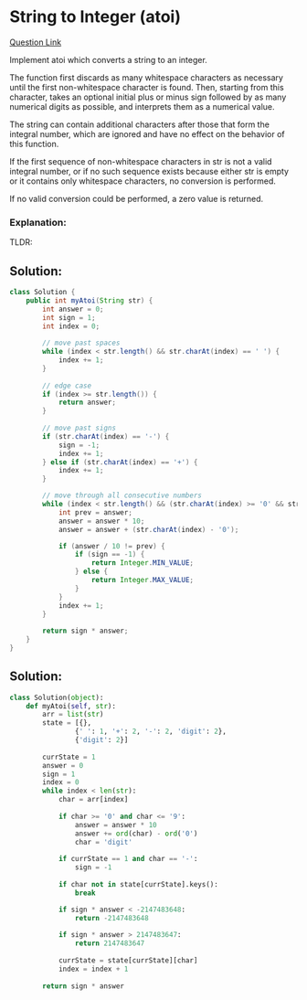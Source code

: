 # String to Integer (atoi)    

[Question Link](https://leetcode.com/problems/string-to-integer-atoi/)  

Implement atoi which converts a string to an integer.  

The function first discards as many whitespace characters as necessary until the first non-whitespace character is found. Then, starting from this character, takes an optional initial plus or minus sign followed by as many numerical digits as possible, and interprets them as a numerical value.  

The string can contain additional characters after those that form the integral number, which are ignored and have no effect on the behavior of this function.  

If the first sequence of non-whitespace characters in str is not a valid integral number, or if no such sequence exists because either str is empty or it contains only whitespace characters, no conversion is performed.  

If no valid conversion could be performed, a zero value is returned.  


### Explanation:
TLDR: 


## Solution:
```Java
class Solution {
    public int myAtoi(String str) {
        int answer = 0;
        int sign = 1;
        int index = 0;
        
        // move past spaces
        while (index < str.length() && str.charAt(index) == ' ') {
            index += 1;
        }
        
        // edge case
        if (index >= str.length()) {
            return answer;
        }
        
        // move past signs
        if (str.charAt(index) == '-') {
            sign = -1;
            index += 1;
        } else if (str.charAt(index) == '+') {
            index += 1;
        }

        // move through all consecutive numbers
        while (index < str.length() && (str.charAt(index) >= '0' && str.charAt(index) <= '9')) {
            int prev = answer;
            answer = answer * 10;
            answer = answer + (str.charAt(index) - '0');

            if (answer / 10 != prev) {
                if (sign == -1) {
                    return Integer.MIN_VALUE;
                } else {
                    return Integer.MAX_VALUE;
                }
            }
            index += 1;
        }
        
        return sign * answer;
    }
}
```

## Solution:
```Python
class Solution(object):
    def myAtoi(self, str):
        arr = list(str)
        state = [{},
                {' ': 1, '+': 2, '-': 2, 'digit': 2},
                {'digit': 2}]
            
        currState = 1
        answer = 0
        sign = 1
        index = 0
        while index < len(str):
            char = arr[index]
            
            if char >= '0' and char <= '9':
                answer = answer * 10
                answer += ord(char) - ord('0')
                char = 'digit'
                
            if currState == 1 and char == '-':
                sign = -1
            
            if char not in state[currState].keys():
                break

            if sign * answer < -2147483648:
                return -2147483648
                
            if sign * answer > 2147483647:
                return 2147483647
                
            currState = state[currState][char]
            index = index + 1
                
        return sign * answer
```
